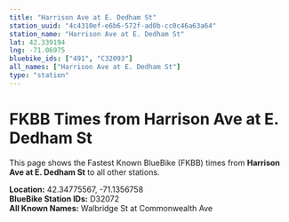 ```yaml
---
title: "Harrison Ave at E. Dedham St"
station_uuid: "4c4310ef-e6b6-572f-ad0b-cc0c46a63a64"
station_name: "Harrison Ave at E. Dedham St"
lat: 42.339194
lng: -71.06975
bluebike_ids: ["491", "C32093"]
all_names: ["Harrison Ave at E. Dedham St"]
type: "station"
---
```


# FKBB Times from Harrison Ave at E. Dedham St

This page shows the Fastest Known BlueBike (FKBB) times from **Harrison Ave at E. Dedham St** to all other stations.

**Location:** 42.34775567, -71.1356758  
**BlueBike Station IDs:** D32072  
**All Known Names:** Walbridge St at Commonwealth Ave

